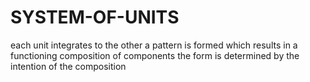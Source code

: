 ﻿# SYSTEM-OF-UNITS
each unit integrates to the other
a pattern is formed which results in a functioning composition of components
the form is determined by the intention of the composition 
